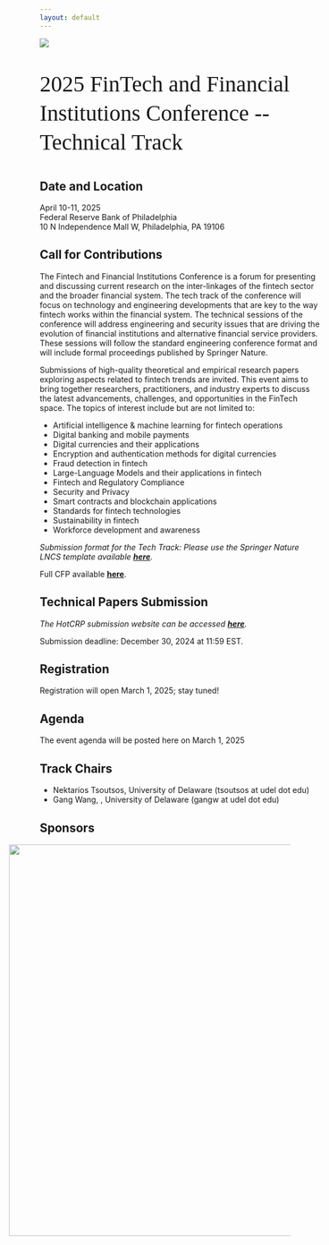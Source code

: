 ```yaml
---
layout: default
---
```


<!-- <br /> -->

![](https://lerner.udel.edu/wp-content/uploads/blog_Campus_Buildings-FinTech_Exterior_Dusk-030823-054-1.jpg)


<p style="font-family: Arvo, Monaco, serif;
  line-height:1.3;
	font-weight: normal;font-size: 40px;">2025 FinTech and Financial Institutions Conference -- Technical Track </p>

## Date and Location
<p> April 10-11, 2025 <br /> Federal Reserve Bank of Philadelphia  <br /> 10 N Independence Mall W, Philadelphia, PA 19106 </p>

## Call for Contributions

The Fintech and Financial Institutions Conference is a forum for presenting and discussing current research on the inter-linkages of the fintech sector and the broader financial system. The tech track of the conference will focus on technology and engineering developments that are key to the way fintech works within the financial system. The technical sessions of the conference will address engineering and security issues that are driving the evolution of financial institutions and alternative financial service providers. These sessions will follow the standard engineering conference format and will include formal proceedings published by Springer Nature.

Submissions of high-quality theoretical and empirical research papers exploring aspects related to fintech trends are invited. This event aims to bring together researchers, practitioners, and industry experts to discuss the latest advancements, challenges, and opportunities in the FinTech space. The topics of interest include but are not limited to:

* Artificial intelligence & machine learning for fintech operations
* Digital banking and mobile payments
* Digital currencies and their applications
* Encryption and authentication methods for digital currencies
* Fraud detection in fintech
* Large-Language Models and their applications in fintech
* Fintech and Regulatory Compliance
* Security and Privacy
* Smart contracts and blockchain applications
* Standards for fintech technologies 
* Sustainability in fintech
* Workforce development and awareness

_Submission format for the Tech Track:_ *Please use the Springer Nature LNCS template available [**here**](https://www.springer.com/gp/computer-science/lncs/conference-proceedings-guidelines).*

Full CFP available [**here**](https://www.udel.edu/content/dam/udelImages/star/fintech-innovation-hub/2025-fintech-conference/2025_FinTech_conference.docx.pdf).

## Technical Papers Submission
*The HotCRP submission website can be accessed [**here**](https://fintech25.org).*

Submission deadline: December 30, 2024 at 11:59 EST.

## Registration
<p> Registration will open March 1, 2025; stay tuned! </p>

## Agenda

<p> The event agenda will be posted here on March 1, 2025 </p>

<!-- <p> <strong> The agenda for the 2024 workshop <strong> will be added here.  </strong> </strong> </p> -->

## Track Chairs
* Nektarios Tsoutsos, University of Delaware (tsoutsos at udel dot edu)
* Gang Wang, , University of Delaware (gangw at udel dot edu)


## Sponsors

<img src="https://ccap.udel.edu/files/2020/02/2021-CCAP-UDMonogram-lockups_blue-horizontal.png" width="700" style="margin-left: -55px;"/>
